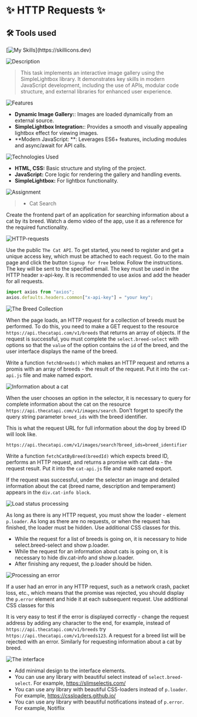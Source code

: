 # ✨ HTTP Requests ✨

## 🛠 Tools used

[![My Skills](https://skillicons.dev/icons?i=js,html,css,)](https://skillicons.dev)

![Description](https://img.shields.io/badge/Description-purple?style=for-the-badge)
>This task implements an interactive image gallery using the SimpleLightbox library. It demonstrates key skills in modern JavaScript development, including the use of APIs, modular code structure, and external libraries for enhanced user experience.
>

![Features](https://img.shields.io/badge/Features-purple?style=for-the-badge)

- **Dynamic Image Gallery:**: Images are loaded dynamically from an external source.
- **SimpleLightbox Integration:**: Provides a smooth and visually appealing lightbox effect for viewing images.
- **Modern JavaScript: **: Leverages ES6+ features, including modules and async/await for API calls.

![Technologies Used](https://img.shields.io/badge/Technologies%20Used-purple?style=for-the-badge)

- **HTML, CSS:** Basic structure and styling of the project.
- **JavaScript:** Core logic for rendering the gallery and handling events.
- **SimpleLightbox:** For lightbox functionality.


![Assignment](https://img.shields.io/badge/Assignment-purple?style=for-the-badge)
> - Cat Search

Create the frontend part of an application for searching information about a cat by its breed. Watch a demo video of the app, use it as a reference for the required functionality.

![HTTP-requests](https://img.shields.io/badge/HTTP%20requests-purple?style=for-the-badge)

Use the public `The Cat API`. To get started, you need to register and get a unique access key, which must be attached to each request. Go to the main page and click the button `Signup for free` below. Follow the instructions. The key will be sent to the specified email.
The key must be used in the HTTP header x-api-key. It is recommended to use axios and add the header for all requests.

```js
import axios from "axios";
axios.defaults.headers.common["x-api-key"] = "your key";
```

![The Breed Collection](https://img.shields.io/badge/The%20Breed%20Collection-purple?style=for-the-badge)


When the page loads, an HTTP request for a collection of breeds must be performed. To do this, you need to make a GET request to the resource `https://api.thecatapi.com/v1/breeds` that returns an array of objects. If the request is successful, you must complete the `select.breed-select` with options so that the `value` of the option contains the `id` of the breed, and the user interface displays the name of the breed.

Write a function `fetchBreeds()` which makes an HTTP request and returns a promis with an array of breeds - the result of the request. Put it into the `cat-api.js` file and make named export.

![Information about a cat](https://img.shields.io/badge/Information%20about%20a%20cat-purple?style=for-the-badge)

When the user chooses an option in the selector, it is necessary to query for complete information about the cat on the resource `https://api.thecatapi.com/v1/images/search`. Don't forget to specify the query string parameter `breed_ids` with the breed identifier.

This is what the request URL for full information about the dog by breed ID will look like.

```
https://api.thecatapi.com/v1/images/search?breed_ids=breed_identifier
```

Write a function `fetchCatByBreed(breedId)` which expects breed ID, performs an HTTP request, and returns a promise with cat data - the request result. Put it into the `cat-api.js` file and make named export.

If the request was successful, under the selector an image and detailed information about the cat (breed name, description and temperament) appears in the `div.cat-info block`.

![Load status processing](https://img.shields.io/badge/Load%20status%20processing-purple?style=for-the-badge)

As long as there is any HTTP request, you must show the loader - element `p.loader`. As long as there are no requests, or when the request has finished, the loader must be hidden. Use additional CSS classes for this.

- While the request for a list of breeds is going on, it is necessary to hide select.breed-select and show p.loader.
- While the request for an information about cats is going on, it is necessary to hide div.cat-info and show p.loader.
- After finishing any request, the p.loader should be hiden.

![Processing an error](https://img.shields.io/badge/Processing%20an%20error-purple?style=for-the-badge)

If a user had an error in any HTTP request, such as a network crash, packet loss, etc., which means that the promise was rejected, you should display the `p.error` element and hide it at each subsequent request. Use additional CSS classes for this

It is very easy to test if the error is displayed correctly - change the request address by adding any character to the end, for example, instead of `https://api.thecatapi.com/v1/breeds` try `https://api.thecatapi.com/v1/breeds123`. A request for a breed list will be rejected with an error. Similarly for requesting information about a cat by breed.

![The interface](https://img.shields.io/badge/The%20interface-purple?style=for-the-badge)

- Add minimal design to the interface elements.
- You can use any library with beautiful select instead of `select.breed-select`. For example, https://slimselectjs.com/
- You can use any library with beautiful CSS-loaders instead of `p.loader`. For example, https://cssloaders.github.io/
- You can use any library with beautiful notifications instead of `p.error`. For example, Notiflix













